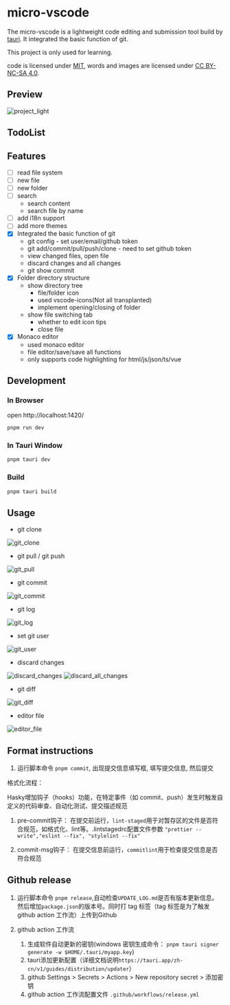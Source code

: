 # micro-vscode

The micro-vscode is a lightweight code editing and submission tool build by [tauri](https://github.com/tauri-apps/tauri). It integrated the basic function of git.

This project is only used for learning.

code is licensed under [MIT](https://github.com/shellingfordly/micro-vscode/blob/main/LICENSE),
words and images are licensed under [CC BY-NC-SA 4.0](https://creativecommons.org/licenses/by-nc-sa/4.0/).

## Preview

![project_light](./public/readme/project_light.png)

## TodoList

## Features

- [ ] read file system
- [ ] new file
- [ ] new folder
- [ ] search
  - search content
  - search file by name
- [ ] add i18n support
- [ ] add more themes
- [x] Integrated the basic function of git
  - git config - set user/email/github token
  - git add/commit/pull/push/clone - need to set github token
  - view changed files, open file
  - discard changes and all changes
  - git show commit
- [x] Folder directory structure
  - show directory tree
    - file/folder icon
    - used vscode-icons(Not all transplanted)
    - implement opening/closing of folder
  - show file switching tab
    - whether to edit icon tips
    - close file
- [x] Monaco editor
  - used monaco editor
  - file editor/save/save all functions
  - only supports code highlighting for html/js/json/ts/vue

## Development

### In Browser

open http://localhost:1420/

```bash
pnpm run dev
```

### In Tauri Window

```bash
pnpm tauri dev
```

### Build

```bash
pnpm tauri build
```

## Usage

- git clone

![git_clone](./public/readme/git_clone.png)

- git pull / git push

![git_pull](./public/readme/git_pull.png)

- git commit

![git_commit](./public/readme/git_commit.png)

- git log

![git_log](./public/readme/git_log.png)

- set git user

![git_user](./public/readme/git_user.png)

- discard changes

![discard_changes](./public/readme/discard_changes.png)
![discard_all_changes](./public/readme/discard_all_changes.png)

- git diff

![git_diff](./public/readme/git_diff.png)

- editor file

![editor_file](./public/readme/editor_file.png)

## Format instructions

1. 运行脚本命令 `pnpm commit`, 出现提交信息填写框, 填写提交信息, 然后提交

格式化流程：

Hasky增加钩子（hooks）功能，在特定事件（如 commit、push）发生时触发自定义的代码审查、自动化测试、提交描述规范

1. pre-commit钩子：
   在提交前运行，`lint-staged`用于对暂存区的文件是否符合规范，如格式化、lint等。.lintstagedrc配置文件参数 `"prettier --write","eslint --fix", "stylelint --fix"`

2. commit-msg钩子：
   在提交信息前运行，`commitlint`用于检查提交信息是否符合规范

## Github release

1. 运行脚本命令 `pnpm release`,自动检查`UPDATE_LOG.md`是否有版本更新信息。然后增加`package.json`的版本号。同时打 tag 标签（tag 标签是为了触发 github action 工作流）上传到Github

2. github action 工作流
   1. 生成软件自动更新的密钥(windows 密钥生成命令： `pnpm tauri signer generate -w $HOME/.tauri/myapp.key`)
   2. tauri添加更新配置（详细文档说明`https://tauri.app/zh-cn/v1/guides/distribution/updater`）
   3. github Settings > Secrets > Actions > New repository secret > 添加密钥
   4. github action 工作流配置文件 `.github/workflows/release.yml`
